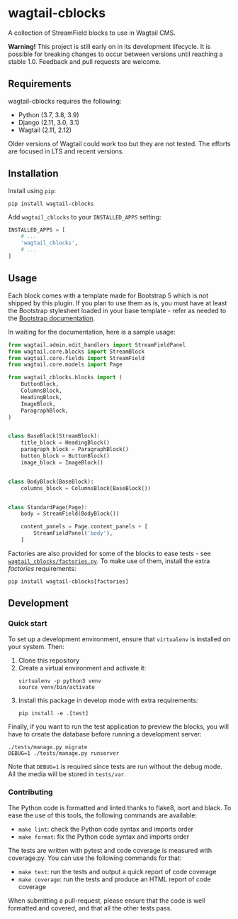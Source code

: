 # wagtail-cblocks

A collection of StreamField blocks to use in Wagtail CMS.

**Warning!** This project is still early on in its development lifecycle. It is possible for breaking changes to occur between versions until reaching a stable 1.0. Feedback and pull requests are welcome.

## Requirements

wagtail-cblocks requires the following:
- Python (3.7, 3.8, 3.9)
- Django (2.11, 3.0, 3.1)
- Wagtail (2.11, 2.12)

Older versions of Wagtail could work too but they are not tested. The efforts are focused in LTS and recent versions.

## Installation

Install using ``pip``:

```shell
pip install wagtail-cblocks
```

Add ``wagtail_cblocks`` to your ``INSTALLED_APPS`` setting:

```python
INSTALLED_APPS = [
    # ...
    'wagtail_cblocks',
    # ...
]
```

## Usage

Each block comes with a template made for Bootstrap 5 which is not shipped by this plugin. If you plan to use them as is, you must have at least the Bootstrap stylesheet loaded in your base template - refer as needed to the [Bootstrap documentation](https://getbootstrap.com/).

In waiting for the documentation, here is a sample usage:

```python
from wagtail.admin.edit_handlers import StreamFieldPanel
from wagtail.core.blocks import StreamBlock
from wagtail.core.fields import StreamField
from wagtail.core.models import Page

from wagtail_cblocks.blocks import (
    ButtonBlock,
    ColumnsBlock,
    HeadingBlock,
    ImageBlock,
    ParagraphBlock,
)


class BaseBlock(StreamBlock):
    title_block = HeadingBlock()
    paragraph_block = ParagraphBlock()
    button_block = ButtonBlock()
    image_block = ImageBlock()


class BodyBlock(BaseBlock):
    columns_block = ColumnsBlock(BaseBlock())


class StandardPage(Page):
    body = StreamField(BodyBlock())

    content_panels = Page.content_panels + [
        StreamFieldPanel('body'),
    ]
```

Factories are also provided for some of the blocks to ease tests - see
[`wagtail_cblocks/factories.py`](wagtail_cblocks/factories.py). To make use of
them, install the extra *factories* requirements:

```shell
pip install wagtail-cblocks[factories]
```

## Development
### Quick start

To set up a development environment, ensure that ``virtualenv`` is installed on your system. Then:

1. Clone this repository
2. Create a virtual environment and activate it:
   ```shell
   virtualenv -p python3 venv
   source venv/bin/activate
   ```
3. Install this package in develop mode with extra requirements:
   ```shell
   pip install -e .[test]
   ```

Finally, if you want to run the test application to preview the blocks, you will have to create the database before running a development server:
```shell
./tests/manage.py migrate
DEBUG=1 ./tests/manage.py runserver
```

Note that ``DEBUG=1`` is required since tests are run without the debug mode. All the media will be stored in ``tests/var``.

### Contributing

The Python code is formatted and linted thanks to flake8, isort and black. To ease the use of this tools, the following commands are available:
- ``make lint``: check the Python code syntax and imports order
- ``make format``: fix the Python code syntax and imports order

The tests are written with pytest and code coverage is measured with coverage.py. You can use the following commands for that:
- ``make test``: run the tests and output a quick report of code coverage
- ``make coverage``: run the tests and produce an HTML report of code coverage

When submitting a pull-request, please ensure that the code is well formatted and covered, and that all the other tests pass.
